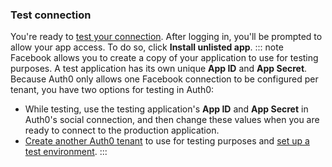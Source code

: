 ### Test connection
You're ready to [test your connection](/dashboard/guides/connections/test-connections-social). After logging in, you'll be prompted to allow your app access. To do so, click **Install unlisted app**.
::: note
Facebook allows you to create a copy of your application to use for testing purposes. A test application has its own unique **App ID** and **App Secret**. Because Auth0 only allows one Facebook connection to be configured per tenant, you have two options for testing in Auth0:
* While testing, use the testing application's **App ID** and **App Secret** in Auth0's social connection, and then change these values when you are ready to connect to the production application.
* [Create another Auth0 tenant](/dashboard/guides/tenants/create-multiple-tenants) to use for testing purposes and [set up a test environment](/dev-lifecycle/setting-up-env#set-the-environment).
:::
